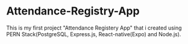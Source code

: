 # Attendance-Registry-App
This is my first project "Attendance Registery App" that i created using PERN Stack(PostgreSQL, Express.js, React-native(Expo) and Node.js).
